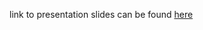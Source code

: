 link to presentation slides can be found [here](https://drive.google.com/file/d/1mDAKD81HligeDWsKDlGVd0qk2NiRACtr/view?usp=sharing)